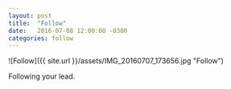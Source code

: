 ```yaml
---
layout: post
title:  "Follow"
date:   2016-07-08 12:00:00 -0300
categories: follow
---
```

![Follow]({{ site.url }}/assets/IMG_20160707_173656.jpg "Follow")

Following your lead.